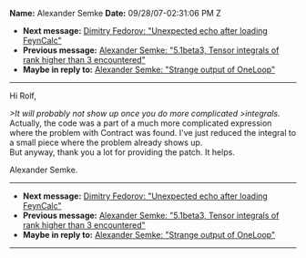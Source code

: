 **Name:** Alexander Semke
**Date:** 09/28/07-02:31:06 PM Z

  - **Next message:** [Dimitry Fedorov: "Unexpected echo after loading
    FeynCalc"](0469.html)
  - **Previous message:** [Alexander Semke: "5.1beta3, Tensor integrals
    of rank higher than 3 encountered"](0467.html)
  - **Maybe in reply to:** [Alexander Semke: "Strange output of
    OneLoop"](0465.html)

-----

Hi Rolf,  

*\>It will probably not show up once you do more complicated
\>integrals.*  
Actually, the code was a part of a much more complicated expression
where the problem with Contract was found. I've just reduced the
integral to a small piece where the problem already shows up.  
But anyway, thank you a lot for providing the patch. It helps.  

Alexander Semke.  

-----

  - **Next message:** [Dimitry Fedorov: "Unexpected echo after loading
    FeynCalc"](0469.html)
  - **Previous message:** [Alexander Semke: "5.1beta3, Tensor integrals
    of rank higher than 3 encountered"](0467.html)
  - **Maybe in reply to:** [Alexander Semke: "Strange output of
    OneLoop"](0465.html)

-----


